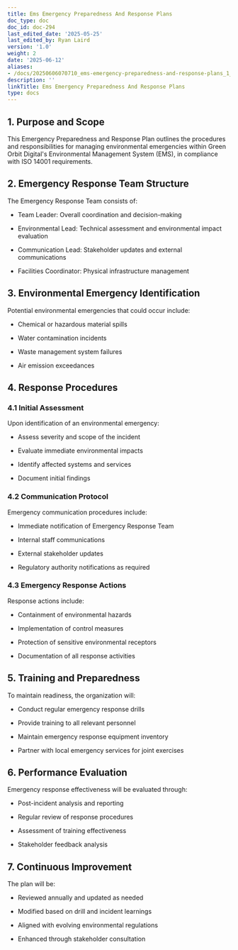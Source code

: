 ```yaml
---
title: Ems Emergency Preparedness And Response Plans
doc_type: doc
doc_id: doc-294
last_edited_date: '2025-05-25'
last_edited_by: Ryan Laird
version: '1.0'
weight: 2
date: '2025-06-12'
aliases:
- /docs/20250606070710_ems-emergency-preparedness-and-response-plans_1_1/
description: ''
linkTitle: Ems Emergency Preparedness And Response Plans
type: docs
---
```


<!-- Unsupported block type: table_of_contents -->

## 1. Purpose and Scope

This Emergency Preparedness and Response Plan outlines the procedures and responsibilities for managing environmental emergencies within Green Orbit Digital's Environmental Management System (EMS), in compliance with ISO 14001 requirements.

## 2. Emergency Response Team Structure

The Emergency Response Team consists of:

- Team Leader: Overall coordination and decision-making

- Environmental Lead: Technical assessment and environmental impact evaluation

- Communication Lead: Stakeholder updates and external communications

- Facilities Coordinator: Physical infrastructure management

## 3. Environmental Emergency Identification

Potential environmental emergencies that could occur include:

- Chemical or hazardous material spills

- Water contamination incidents

- Waste management system failures

- Air emission exceedances

## 4. Response Procedures

### 4.1 Initial Assessment

Upon identification of an environmental emergency:

- Assess severity and scope of the incident

- Evaluate immediate environmental impacts

- Identify affected systems and services

- Document initial findings

### 4.2 Communication Protocol

Emergency communication procedures include:

- Immediate notification of Emergency Response Team

- Internal staff communications

- External stakeholder updates

- Regulatory authority notifications as required

### 4.3 Emergency Response Actions

Response actions include:

- Containment of environmental hazards

- Implementation of control measures

- Protection of sensitive environmental receptors

- Documentation of all response activities

## 5. Training and Preparedness

To maintain readiness, the organization will:

- Conduct regular emergency response drills

- Provide training to all relevant personnel

- Maintain emergency response equipment inventory

- Partner with local emergency services for joint exercises

## 6. Performance Evaluation

Emergency response effectiveness will be evaluated through:

- Post-incident analysis and reporting

- Regular review of response procedures

- Assessment of training effectiveness

- Stakeholder feedback analysis

## 7. Continuous Improvement

The plan will be:

- Reviewed annually and updated as needed

- Modified based on drill and incident learnings

- Aligned with evolving environmental regulations

- Enhanced through stakeholder consultation
